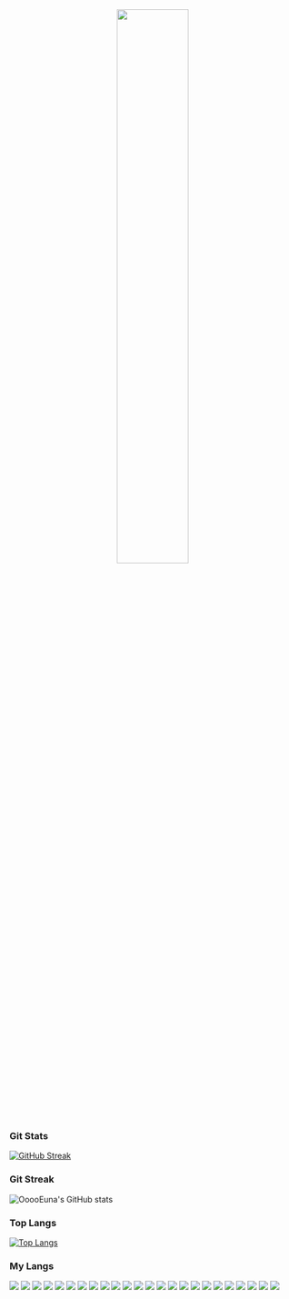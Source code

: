 <div align="center" >
  <img src="https://github.com/OoooEuna/OoooEuna/assets/160719463/bfeca07a-648d-406b-8a0c-c0a73d05e767" height="50%" width="50%" />
</div>

<h3>Git Stats</h3>

[![GitHub Streak](https://streak-stats.demolab.com?user=OoooEuna&theme=rose&locale=ko)](https://git.io/streak-stats)

<h3>Git Streak</h3>

![OoooEuna's GitHub stats](https://github-readme-stats.vercel.app/api?username=OoooEuna&show_icons=true&theme=rose)

<h3>Top Langs</h3>

[![Top Langs](https://github-readme-stats.vercel.app/api/top-langs/?username=OoooEuna&layout=compact&theme=rose)](https://github.com/anuraghazra/github-readme-stats)


<h3>My Langs</h3>

<img src="https://img.shields.io/badge/Java-007396?style=flat&logo=java&logoColor=white"> <img src="https://img.shields.io/badge/JSP-F7DF1E?style=flat&logo=JSP&logoColor=white"> <img src="https://img.shields.io/badge/MyBatis-007396?style=flat&logo=MyBatis&logoColor=white"> <img src="https://img.shields.io/badge/jQuery-0769AD?style=flat&logo=jquery&logoColor=white"> <img src="https://img.shields.io/badge/XML-0769AD?style=flat&logo=XML&logoColor=white"> <img src="https://img.shields.io/badge/AJAX-007396?style=flat&logo=AJAX&logoColor=white"> <img src="https://img.shields.io/badge/MySQL-4479A1?style=flat&logo=MySQL&logoColor=white"/> <img src="https://img.shields.io/badge/Oracle-F8000?style=flat&logo=Oracle&logoColor=white">  <img src="https://img.shields.io/badge/PL/SQL-007396?style=flat&logo=PL/SQL&logoColor=white">  <img src="https://img.shields.io/badge/Git-F05032?style=flat&logo=Git&logoColor=white"> <img src="https://img.shields.io/badge/GitHub-181717?style=flat&logo=GitHub&logoColor=white">  <img src="https://img.shields.io/badge/HTML5-E34F26?style=flat&logo=html5&logoColor=white"> <img src="https://img.shields.io/badge/CSS-1572B6?style=flat&logo=css3&logoColor=white"> <img src="https://img.shields.io/badge/JavaScript-F7DF1E?style=flat&logo=javascript&logoColor=white"> <img src="https://img.shields.io/badge/JSTL-007396?style=flat&logo=JSTL&logoColor=white"> <img src="https://img.shields.io/badge/SpringBoot-6DB33F?style=flat&logo=SpringBoot&logoColor=white"> <img src="https://img.shields.io/badge/SpringSecurity-6DB33F?style=flat&logo=SpringSecurity&logoColor=white"> <img src="https://img.shields.io/badge/SpringFramework-6DB33F?style=flat&logo=SpringFramework&logoColor=white"> <img src="https://img.shields.io/badge/Node.js-5FA04E?style=flat&logo=Node.js&logoColor=white"> <img src="https://img.shields.io/badge/React-61DAFB?style=flat&logo=React&logoColor=white"> <img src="https://img.shields.io/badge/Bootstrap-7952B3?style=flat&logo=Bootstrap&logoColor=white"> <img src="https://img.shields.io/badge/Python-3776AB?style=flat&logo=Python&logoColor=white"> <img src="https://img.shields.io/badge/C-A8B9CC?style=flat&logo=C&logoColor=white"> <img src="https://img.shields.io/badge/Figma-F24E1E?style=flat&logo=Figma&logoColor=white">
